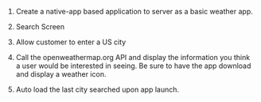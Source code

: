 1. Create a native-app based application to server as a basic weather app.

2. Search Screen

1. Allow customer to enter a US city

2. Call the openweathermap.org API and display the information you think a user would be interested in seeing. Be sure to have the app download and display a weather icon.

3. Auto load the last city searched upon app launch.
